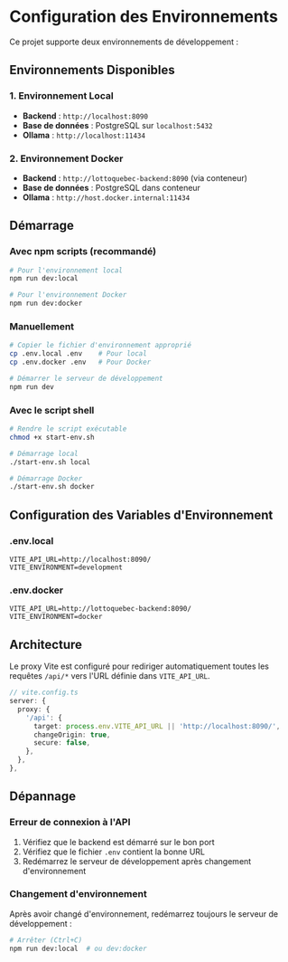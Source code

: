 # Configuration des Environnements

Ce projet supporte deux environnements de développement :

## Environnements Disponibles

### 1. Environnement Local
- **Backend** : `http://localhost:8090`
- **Base de données** : PostgreSQL sur `localhost:5432`
- **Ollama** : `http://localhost:11434`

### 2. Environnement Docker
- **Backend** : `http://lottoquebec-backend:8090` (via conteneur)
- **Base de données** : PostgreSQL dans conteneur
- **Ollama** : `http://host.docker.internal:11434`

## Démarrage

### Avec npm scripts (recommandé)

```bash
# Pour l'environnement local
npm run dev:local

# Pour l'environnement Docker
npm run dev:docker
```

### Manuellement

```bash
# Copier le fichier d'environnement approprié
cp .env.local .env    # Pour local
cp .env.docker .env   # Pour Docker

# Démarrer le serveur de développement
npm run dev
```

### Avec le script shell

```bash
# Rendre le script exécutable
chmod +x start-env.sh

# Démarrage local
./start-env.sh local

# Démarrage Docker
./start-env.sh docker
```

## Configuration des Variables d'Environnement

### .env.local
```env
VITE_API_URL=http://localhost:8090/
VITE_ENVIRONMENT=development
```

### .env.docker
```env
VITE_API_URL=http://lottoquebec-backend:8090/
VITE_ENVIRONMENT=docker
```

## Architecture

Le proxy Vite est configuré pour rediriger automatiquement toutes les requêtes `/api/*` vers l'URL définie dans `VITE_API_URL`.

```typescript
// vite.config.ts
server: {
  proxy: {
    '/api': {
      target: process.env.VITE_API_URL || 'http://localhost:8090/',
      changeOrigin: true,
      secure: false,
    },
  },
},
```

## Dépannage

### Erreur de connexion à l'API
1. Vérifiez que le backend est démarré sur le bon port
2. Vérifiez que le fichier `.env` contient la bonne URL
3. Redémarrez le serveur de développement après changement d'environnement

### Changement d'environnement
Après avoir changé d'environnement, redémarrez toujours le serveur de développement :
```bash
# Arrêter (Ctrl+C)
npm run dev:local  # ou dev:docker
```
